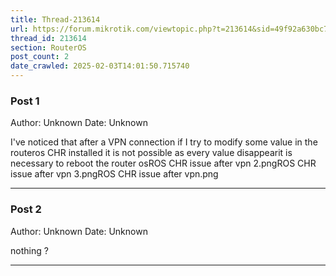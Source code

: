 ```yaml
---
title: Thread-213614
url: https://forum.mikrotik.com/viewtopic.php?t=213614&sid=49f92a630bc7970d8ca50523be880e8f
thread_id: 213614
section: RouterOS
post_count: 2
date_crawled: 2025-02-03T14:01:50.715740
---
```


### Post 1
Author: Unknown
Date: Unknown

I've noticed that after a VPN connection if I try to modify some value in the routeros CHR installed it is not possible as every value disappearit is necessary to reboot the router osROS CHR issue after vpn 2.pngROS CHR issue after vpn 3.pngROS CHR issue after vpn.png

---
### Post 2
Author: Unknown
Date: Unknown

nothing ?

---
